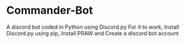 # Commander-Bot
A discord bot coded in Python using Discord.py
For it to work, Install Discord.py using pip, Install PRAW and Create a discord bot account
